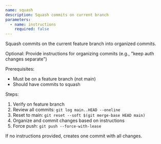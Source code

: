 ```yaml
---
name: squash
description: Squash commits on current branch
parameters:
  - name: instructions
    required: false
---
```


Squash commits on the current feature branch into organized commits.

Optional: Provide instructions for organizing commits (e.g., "keep auth changes separate")

Prerequisites:

- Must be on a feature branch (not main)
- Should have commits to squash

Steps:

1. Verify on feature branch
2. Review all commits: `git log main..HEAD --oneline`
3. Reset to main: `git reset --soft $(git merge-base HEAD main)`
4. Organize and commit changes based on instructions
5. Force push: `git push --force-with-lease`

If no instructions provided, creates one commit with all changes.
